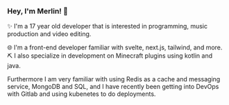 ### Hey, I'm Merlin! 👋

✨ I'm a 17 year old developer that is interested in programming, music production and video editing.

🌐 I'm a front-end developer familiar with svelte, next.js, tailwind, and more.
⛏ I also specialize in development on Minecraft plugins using kotlin and java.

 Furthermore I am very familiar with using Redis as a cache and messaging service, MongoDB and SQL, and I have recently been getting into DevOps with Gitlab and using kubenetes to do deployments.
